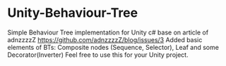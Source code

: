 # Unity-Behaviour-Tree
Simple Behaviour Tree implementation for Unity c# base on article of adnzzzzZ https://github.com/adnzzzzZ/blog/issues/3
Added basic elements of BTs: Composite nodes (Sequence, Selector), Leaf and some Decorator(Inverter)
Feel free to use this for your Unity project.
